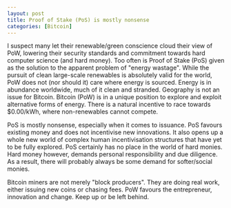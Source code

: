 ```yaml
---
layout: post
title: Proof of Stake (PoS) is mostly nonsense
categories: [Bitcoin]
---
```


I suspect many let their renewable/green conscience cloud their view of PoW, lowering their security standards and commitment towards hard computer science (and hard money). Too often is Proof of Stake (PoS) given as the solution to the apparent problem of "energy wastage". While the pursuit of clean large-scale renewables is absolutely valid for the world, PoW does not (nor should it) care where energy is sourced. Energy is in abundance worldwide, much of it clean and stranded. Geography is not an issue for Bitcoin. Bitcoin (PoW) is in a unique position to explore and exploit alternative forms of energy. There is a natural incentive to race towards $0.00/kWh, where non-renewables cannot compete.

PoS is mostly nonsense, especially when it comes to issuance. PoS favours existing money and does not incentivise new innovations. It also opens up a whole new world of complex human incentivisation structures that have yet to be fully explored. PoS certainly has no place in the world of hard monies. Hard money however, demands personal responsibility and due diligence. As a result, there will probably always be some demand for softer/social monies.

Bitcoin miners are not merely "block producers". They are doing real work, either issuing new coins or chasing fees. PoW favours the entrepreneur, innovation and change. Keep up or be left behind.
